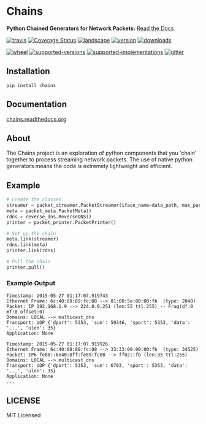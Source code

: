 # Chains
**Python Chained Generators for Network Packets:** [Read the Docs](http://chains.rtfd.org)


[![travis](https://img.shields.io/travis/SuperCowPowers/chains.svg)](https://travis-ci.org/SuperCowPowers/chains)
[![Coverage Status](https://coveralls.io/repos/SuperCowPowers/chains/badge.svg?branch=HEAD)](https://coveralls.io/r/SuperCowPowers/chains)
[![landscape](https://landscape.io/github/SuperCowPowers/chains/master/landscape.svg?style=flat)](https://landscape.io/github/SuperCowPowers/chains/master)
[![version](https://img.shields.io/pypi/v/chains.svg)](https://pypi.python.org/pypi/chains)
[![downloads](https://img.shields.io/pypi/dm/chains.svg)](https://pypi.python.org/pypi/chains)

[![wheel](https://img.shields.io/pypi/wheel/chains.svg)](https://pypi.python.org/pypi/chains)
[![supported-versions](https://img.shields.io/pypi/pyversions/chains.svg)](https://pypi.python.org/pypi/chains)
[![supported-implementations](https://img.shields.io/pypi/implementation/chains.svg)](https://pypi.python.org/pypi/chains)
[![gitter](https://badges.gitter.im/Chat.svg)](https://gitter.im/SuperCowPowers/chains?utm_source=badge&utm_medium=badge&utm_campaign=pr-badge&utm_content=badge)

## Installation

    pip install chains

## Documentation

[chains.readthedocs.org](https://chains.readthedocs.org/)

## About
The Chains project is an exploration of python components that you 'chain' together to process streaming network packets. The use of native python generators means the code is extremely lightweight and efficient.

## Example

```python
# Create the classes
streamer = packet_streamer.PacketStreamer(iface_name=data_path, max_packets=10)
meta = packet_meta.PacketMeta()
rdns = reverse_dns.ReverseDNS()
printer = packet_printer.PacketPrinter()

# Set up the chain
meta.link(streamer)
rdns.link(meta)
printer.link(rdns)

# Pull the chain
printer.pull()
```
### Example Output

```
Timestamp: 2015-05-27 01:17:07.919743
Ethernet Frame: 6c:40:08:89:fc:08 --> 01:00:5e:00:00:fb  (type: 2048)
Packet: IP 192.168.1.9 --> 224.0.0.251 (len:55 ttl:255) -- Frag(df:0 mf:0 offset:0)
Domains: LOCAL --> multicast_dns
Transport: UDP {'dport': 5353, 'sum': 59346, 'sport': 5353, 'data': '...', 'ulen': 35}
Application: None

Timestamp: 2015-05-27 01:17:07.919926
Ethernet Frame: 6c:40:08:89:fc:08 --> 33:33:00:00:00:fb  (type: 34525)
Packet: IP6 fe80::6e40:8ff:fe89:fc08 --> ff02::fb (len:35 ttl:255)
Domains: LOCAL --> multicast_dns
Transport: UDP {'dport': 5353, 'sum': 6703, 'sport': 5353, 'data': '...', 'ulen': 35}
Application: None
...
```

## LICENSE
MIT Licensed
